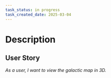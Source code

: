 ```yaml
---
task_status: in progress
task_created_date: 2025-03-04
---
```

# Description
## User Story
*As a user, I want to view the galactic map in 3D.* 
